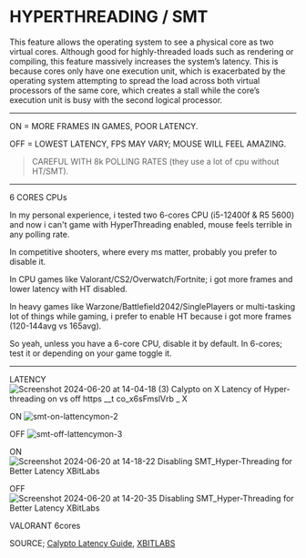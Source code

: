 # HYPERTHREADING / SMT

This feature allows the operating system to see a physical core as two virtual cores. Although good for highly-threaded loads such as rendering or compiling, this feature massively increases the system’s latency. This is because cores only have one execution unit, which is exacerbated by the operating system attempting to spread the load across both virtual processors of the same core, which creates a stall while the core’s execution unit is busy with the second logical processor.

---

ON = MORE FRAMES IN GAMES, POOR LATENCY. 

OFF = LOWEST LATENCY, FPS MAY VARY; MOUSE WILL FEEL AMAZING.
> CAREFUL WITH 8k POLLING RATES (they use a lot of cpu without HT/SMT).

---

6 CORES CPUs

In my personal experience, i tested two 6-cores CPU (i5-12400f & R5 5600) and now i can't game with HyperThreading enabled, mouse feels terrible in any polling rate.

In competitive shooters, where every ms matter, probably you prefer to disable it.

In CPU games like Valorant/CS2/Overwatch/Fortnite; i got more frames and lower latency with HT disabled.

In heavy games like Warzone/Battlefield2042/SinglePlayers or multi-tasking lot of things while gaming, i prefer to enable HT because i got more frames (120-144avg vs 165avg).

So yeah, unless you have a 6-core CPU, disable it by default.
In 6-cores; test it or depending on your game toggle it.

---

LATENCY
![Screenshot 2024-06-20 at 14-04-18 (3) Calypto on X Latency of Hyper-threading on vs  off https __t co_x6sFmslVrb _ X](https://github.com/gzmatte/trash/assets/117684932/d5f34e37-01d9-491d-824d-762f962f437f)

ON
![smt-on-lattencymon-2](https://github.com/gzmatte/trash/assets/117684932/0f02a35f-e849-4665-aace-4a672775f98a)

OFF
![smt-off-lattencymon-3](https://github.com/gzmatte/trash/assets/117684932/9aca6281-d572-4683-8aec-74f75e0fd43a)

ON
![Screenshot 2024-06-20 at 14-18-22 Disabling SMT_Hyper-Threading for Better Latency XBitLabs](https://github.com/gzmatte/trash/assets/117684932/284b5d74-3643-4847-b3fb-f78a5f1f3383)

OFF
![Screenshot 2024-06-20 at 14-20-35 Disabling SMT_Hyper-Threading for Better Latency XBitLabs](https://github.com/gzmatte/trash/assets/117684932/076e0f02-2b75-49fc-a560-98fcc64685db)


VALORANT 6cores


SOURCE; [Calypto Latency Guide](calypto.us), [XBITLABS](https://www.xbitlabs.com/disabling-smt-hyper-threading-for-better-latency/)
